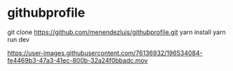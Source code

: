 # githubprofile

git clone https://github.com/menendezluis/githubprofile.git
yarn install
yarn run dev


https://user-images.githubusercontent.com/76136932/196534084-fe4469b3-47a3-41ec-800b-32a24f0bbadc.mov

